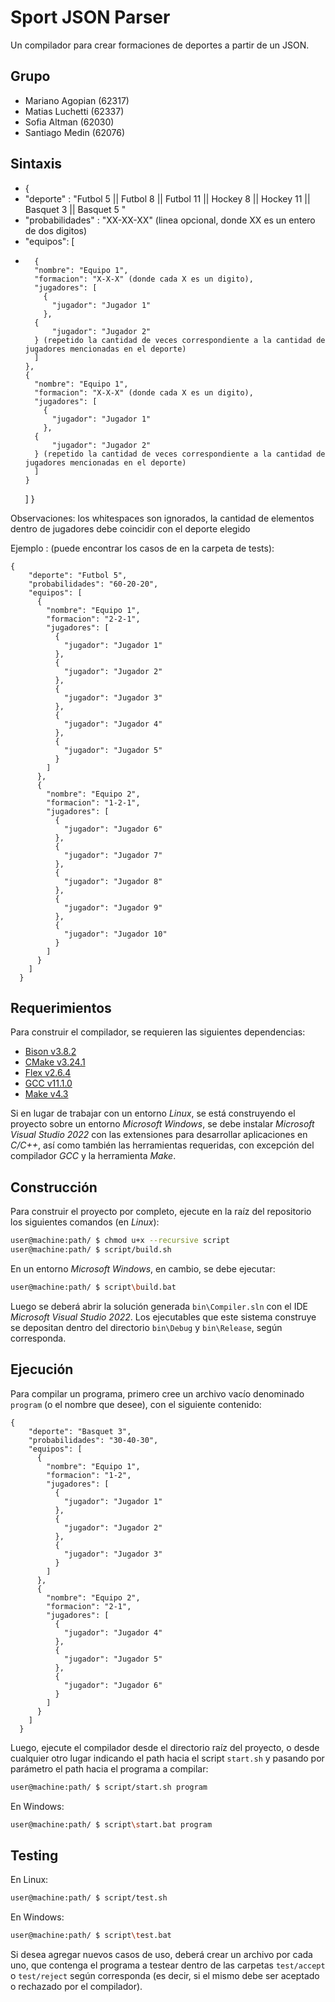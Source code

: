 # Sport JSON Parser

Un compilador para crear formaciones de deportes a partir de un JSON.

## Grupo
* Mariano Agopian (62317)
* Matias Luchetti (62337)
* Sofia Altman (62030)
* Santiago Medin (62076)

## Sintaxis

* {
* "deporte" : "Futbol 5 || Futbol 8 || Futbol 11 ||  Hockey 8 || Hockey 11 || Basquet 3 || Basquet 5 "
* "probabilidades" : "XX-XX-XX" (linea opcional, donde XX es un entero de dos digitos)
* "equipos": [
*       {
        "nombre": "Equipo 1",
        "formacion": "X-X-X" (donde cada X es un digito),
        "jugadores": [
          {
            "jugador": "Jugador 1"
          }, 
        {
            "jugador": "Jugador 2"
        } (repetido la cantidad de veces correspondiente a la cantidad de jugadores mencionadas en el deporte)
        ]
      },
      {  
        "nombre": "Equipo 1",
        "formacion": "X-X-X" (donde cada X es un digito),
        "jugadores": [
          {
            "jugador": "Jugador 1"
          }, 
        {
            "jugador": "Jugador 2"
        } (repetido la cantidad de veces correspondiente a la cantidad de jugadores mencionadas en el deporte)
        ]
      }
    ]
}



Observaciones: los whitespaces son ignorados, la cantidad de elementos dentro de jugadores debe coincidir con el deporte elegido

Ejemplo : (puede encontrar los casos de  en la carpeta de tests): 

```
{
    "deporte": "Futbol 5",
    "probabilidades": "60-20-20",
    "equipos": [
      {
        "nombre": "Equipo 1",
        "formacion": "2-2-1",
        "jugadores": [
          {
            "jugador": "Jugador 1"
          },
          {
            "jugador": "Jugador 2"
          },
          {
            "jugador": "Jugador 3"
          },
          {
            "jugador": "Jugador 4"
          },
          {
            "jugador": "Jugador 5"        
          }
        ]
      },
      {
        "nombre": "Equipo 2",
        "formacion": "1-2-1",
        "jugadores": [
          {
            "jugador": "Jugador 6"        
          },
          {
            "jugador": "Jugador 7"
          },
          {
            "jugador": "Jugador 8"
          },
          {
            "jugador": "Jugador 9"
          },
          {
            "jugador": "Jugador 10"
          }
        ]
      }
    ]
  }
```

## Requerimientos

Para construir el compilador, se requieren las siguientes dependencias:

* [Bison v3.8.2](https://www.gnu.org/software/bison/)
* [CMake v3.24.1](https://cmake.org/)
* [Flex v2.6.4](https://github.com/westes/flex)
* [GCC v11.1.0](https://gcc.gnu.org/)
* [Make v4.3](https://www.gnu.org/software/make/)

Si en lugar de trabajar con un entorno _Linux_, se está construyendo el proyecto sobre un entorno _Microsoft Windows_, se debe instalar _Microsoft Visual Studio 2022_ con las extensiones para desarrollar aplicaciones en _C/C++_, así como también las herramientas requeridas, con excepción del compilador _GCC_ y la herramienta _Make_.

## Construcción

Para construir el proyecto por completo, ejecute en la raíz del repositorio los siguientes comandos (en _Linux_):

```bash
user@machine:path/ $ chmod u+x --recursive script
user@machine:path/ $ script/build.sh
```

En un entorno _Microsoft Windows_, en cambio, se debe ejecutar:

```bash
user@machine:path/ $ script\build.bat
```

Luego se deberá abrir la solución generada `bin\Compiler.sln` con el IDE _Microsoft Visual Studio 2022_. Los ejecutables que este sistema construye se depositan dentro del directorio `bin\Debug` y `bin\Release`, según corresponda.

## Ejecución

Para compilar un programa, primero cree un archivo vacío denominado `program` (o el nombre que desee), con el siguiente contenido:

```
{
    "deporte": "Basquet 3",
    "probabilidades": "30-40-30",
    "equipos": [
      {
        "nombre": "Equipo 1",
        "formacion": "1-2",
        "jugadores": [
          {
            "jugador": "Jugador 1"
          },
          {
            "jugador": "Jugador 2"
          },
          {
            "jugador": "Jugador 3"
          }
        ]
      },
      {
        "nombre": "Equipo 2",
        "formacion": "2-1",
        "jugadores": [
          {
            "jugador": "Jugador 4"        
          },
          {
            "jugador": "Jugador 5"
          },
          {
            "jugador": "Jugador 6"
          }
        ]
      }
    ]
  }
```

Luego, ejecute el compilador desde el directorio raíz del proyecto, o desde cualquier otro lugar indicando el path hacia el script `start.sh` y pasando por parámetro el path hacia el programa a compilar:

```bash
user@machine:path/ $ script/start.sh program
```

En Windows:

```bash
user@machine:path/ $ script\start.bat program
```


## Testing

En Linux:

```bash
user@machine:path/ $ script/test.sh
```

En Windows:

```bash
user@machine:path/ $ script\test.bat
```

Si desea agregar nuevos casos de uso, deberá crear un archivo por cada uno, que contenga el programa a testear dentro de las carpetas `test/accept` o `test/reject` según corresponda (es decir, si el mismo debe ser aceptado o rechazado por el compilador).
